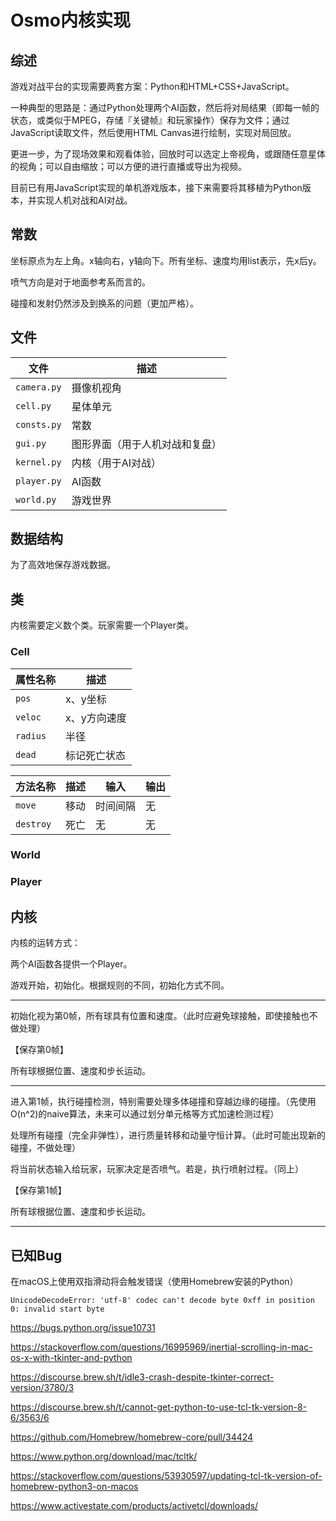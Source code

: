# Osmo内核实现

## 综述

游戏对战平台的实现需要两套方案：Python和HTML+CSS+JavaScript。

一种典型的思路是：通过Python处理两个AI函数，然后将对局结果（即每一帧的状态，或类似于MPEG，存储『关键帧』和玩家操作）保存为文件；通过JavaScript读取文件，然后使用HTML Canvas进行绘制，实现对局回放。

更进一步，为了现场效果和观看体验，回放时可以选定上帝视角，或跟随任意星体的视角；可以自由缩放；可以方便的进行直播或导出为视频。

目前已有用JavaScript实现的单机游戏版本，接下来需要将其移植为Python版本，并实现人机对战和AI对战。

## 常数

坐标原点为左上角。x轴向右，y轴向下。所有坐标、速度均用list表示，先x后y。

喷气方向是对于地面参考系而言的。

碰撞和发射仍然涉及到换系的问题（更加严格）。

## 文件

| 文件 | 描述 |
| - | - |
| `camera.py` | 摄像机视角 |
| `cell.py` | 星体单元 |
| `consts.py` | 常数 |
| `gui.py` | 图形界面（用于人机对战和复盘） |
| `kernel.py` | 内核（用于AI对战） |
| `player.py` | AI函数 |
| `world.py` | 游戏世界 |

## 数据结构

为了高效地保存游戏数据。

## 类

内核需要定义数个类。玩家需要一个Player类。

### Cell
| 属性名称 | 描述 |
| - | - |
| `pos` | x、y坐标 |
| `veloc` | x、y方向速度 |
| `radius` | 半径 |
| `dead` | 标记死亡状态 |

| 方法名称 | 描述 | 输入 | 输出 |
| - | - | - | - |
| `move` | 移动 | 时间间隔 | 无 |
| `destroy` | 死亡 | 无 | 无 |

### World

### Player

## 内核

内核的运转方式：

两个AI函数各提供一个Player。

游戏开始，初始化。根据规则的不同，初始化方式不同。

---

初始化视为第0帧，所有球具有位置和速度。（此时应避免球接触，即使接触也不做处理）

【保存第0帧】

所有球根据位置、速度和步长运动。

---

进入第1帧，执行碰撞检测，特别需要处理多体碰撞和穿越边缘的碰撞。（先使用O(n^2)的naive算法，未来可以通过划分单元格等方式加速检测过程）

处理所有碰撞（完全非弹性），进行质量转移和动量守恒计算。（此时可能出现新的碰撞，不做处理）

将当前状态输入给玩家，玩家决定是否喷气。若是，执行喷射过程。（同上）

【保存第1帧】

所有球根据位置、速度和步长运动。

---

## 已知Bug

在macOS上使用双指滑动将会触发错误（使用Homebrew安装的Python）

```
UnicodeDecodeError: 'utf-8' codec can't decode byte 0xff in position 0: invalid start byte
```

https://bugs.python.org/issue10731

https://stackoverflow.com/questions/16995969/inertial-scrolling-in-mac-os-x-with-tkinter-and-python

https://discourse.brew.sh/t/idle3-crash-despite-tkinter-correct-version/3780/3

https://discourse.brew.sh/t/cannot-get-python-to-use-tcl-tk-version-8-6/3563/6

https://github.com/Homebrew/homebrew-core/pull/34424

https://www.python.org/download/mac/tcltk/

https://stackoverflow.com/questions/53930597/updating-tcl-tk-version-of-homebrew-python3-on-macos

https://www.activestate.com/products/activetcl/downloads/
